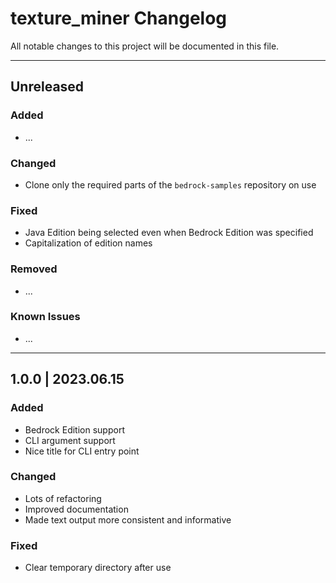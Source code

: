 # texture_miner Changelog

All notable changes to this project will be documented in this file.

---

## Unreleased
<!-- ## x.y.z | yyyy.mm.dd -->

### Added

* ...

### Changed

* Clone only the required parts of the `bedrock-samples` repository on use

### Fixed

* Java Edition being selected even when Bedrock Edition was specified
* Capitalization of edition names

### Removed

* ...

### Known Issues

* ...

---

## 1.0.0 | 2023.06.15

### Added

* Bedrock Edition support
* CLI argument support
* Nice title for CLI entry point

### Changed

* Lots of refactoring
* Improved documentation
* Made text output more consistent and informative

### Fixed

* Clear temporary directory after use
